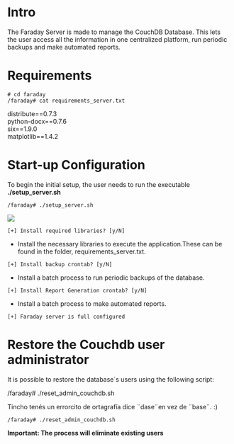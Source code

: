 # Intro

The Faraday Server is made to manage the CouchDB Database. This lets the user access all the information in one centralized platform, run periodic backups and make automated reports.

# Requirements

`# cd faraday`<br>
`/faraday# cat requirements_server.txt`

distribute==0.7.3<br>
python-docx==0.7.6<br>
six==1.9.0<br>
matplotlib==1.4.2<br>

# Start-up Configuration

To begin the initial setup, the user needs to run the executable **./setup_server.sh**

`/faraday# ./setup_server.sh`

![](https://raw.github.com/wiki/tartamar/faraday/images/faraday_setup_libraries.png)

`[+] Install required libraries? [y/N]`

* Install the necessary libraries to execute the application.These can be found in the folder, requirements_server.txt.

`[+] Install backup crontab? [y/N]`

* Install a batch process to run periodic backups of the database.

`[+] Install Report Generation crontab? [y/N]`

* Install a batch process to make automated reports.

`[+] Faraday server is full configured`


# Restore the Couchdb user administrator

It is possible to restore the database´s users using the following script:

/faraday# ./reset_admin_couchdb.sh

Tincho tenés un errorcito de ortagrafía dice ¨dase¨en vez de ¨base¨. :)

`/faraday# ./reset_admin_couchdb.sh`

**Important: The process will eliminate existing users**
